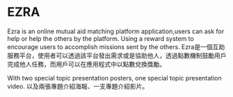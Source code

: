 # EZRA

Ezra is an online mutual aid matching platform application,users can ask for help or help the others by the platform. Using a reward system to encourage users to accomplish missions sent by the others.
Ezra是一個互助服務平台，使用者可以透過該平台發出需求或是協助他人，透過點數機制鼓勵用戶完成他人任務，而用戶可以在應用程式中以點數兌換獎勵。

With two special topic presentation posters, one special topic presentation video.
以及兩張專題介紹海報、一支專題介紹影片。

